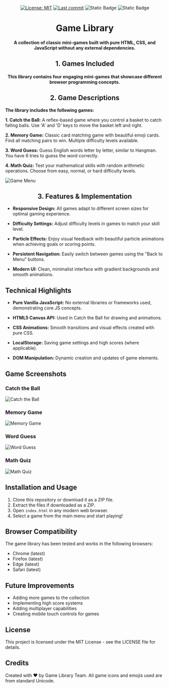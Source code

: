 <div align="center">

[![License: MIT](https://img.shields.io/badge/license-MIT-blue?style=for-the-badge)](https://github.com/XaromPL/Game-Liblary/blob/main/LICENSE)
[![Last commit](https://img.shields.io/github/last-commit/XaromPL/Game-Liblary?style=for-the-badge)](https://github.com/XaromPL/Game-Liblary/commits)
![Static Badge](https://img.shields.io/badge/HTML-CSS-blue?style=for-the-badge)
![Static Badge](https://img.shields.io/badge/JavaScript-yellow?style=for-the-badge&logo=javascript&logoColor=white)

# Game Library
<h4>A collection of classic mini-games built with pure HTML, CSS, and JavaScript without any external dependencies.</h4>

## **1. Games Included**
<h4>This library contains four engaging mini-games that showcase different browser programming concepts.</h4>

## **2. Game Descriptions**
</div>

**The library includes the following games:**

**1. Catch the Ball:** A reflex-based game where you control a basket to catch falling balls. Use 'A' and 'D' keys to move the basket left and right.

**2. Memory Game:** Classic card matching game with beautiful emoji cards. Find all matching pairs to win. Multiple difficulty levels available.

**3. Word Guess:** Guess English words letter by letter, similar to Hangman. You have 6 tries to guess the word correctly.

**4. Math Quiz:** Test your mathematical skills with random arithmetic operations. Choose from easy, normal, or hard difficulty levels.

![Game Menu](screenshots/game-menu.png)

<div align="center">
  
## **3. Features & Implementation**
</div>

* **Responsive Design:** All games adapt to different screen sizes for optimal gaming experience.

* **Difficulty Settings:** Adjust difficulty levels in games to match your skill level.

* **Particle Effects:** Enjoy visual feedback with beautiful particle animations when achieving goals or scoring points.

* **Persistent Navigation:** Easily switch between games using the "Back to Menu" buttons.

* **Modern UI:** Clean, minimalist interface with gradient backgrounds and smooth animations.

## Technical Highlights

* **Pure Vanilla JavaScript:** No external libraries or frameworks used, demonstrating core JS concepts.

* **HTML5 Canvas API:** Used in Catch the Ball for drawing and animations.

* **CSS Animations:** Smooth transitions and visual effects created with pure CSS.

* **LocalStorage:** Saving game settings and high scores (where applicable).

* **DOM Manipulation:** Dynamic creation and updates of game elements.

## Game Screenshots

### Catch the Ball
![Catch the Ball](screenshots/catch-the-ball.png)

### Memory Game
![Memory Game](screenshots/memory-game.png)

### Word Guess
![Word Guess](screenshots/word-guess.png)

### Math Quiz
![Math Quiz](screenshots/math-quiz.png)

## Installation and Usage

1. Clone this repository or download it as a ZIP file.
2. Extract the files if downloaded as a ZIP.
3. Open `index.html` in any modern web browser.
4. Select a game from the main menu and start playing!

## Browser Compatibility

The game library has been tested and works in the following browsers:
- Chrome (latest)
- Firefox (latest)
- Edge (latest)
- Safari (latest)

## Future Improvements

- Adding more games to the collection
- Implementing high score systems
- Adding multiplayer capabilities
- Creating mobile touch controls for games

## License
This project is licensed under the MIT License - see the LICENSE file for details.

## Credits
Created with ❤️ by Game Library Team. All game icons and emojis used are from standard Unicode.
